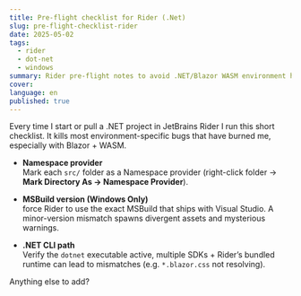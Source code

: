 ```yaml
---
title: Pre-flight checklist for Rider (.Net)
slug: pre-flight-checklist-rider
date: 2025-05-02
tags:
  - rider
  - dot-net
  - windows
summary: Rider pre-flight notes to avoid .NET/Blazor WASM environment hiccups.
cover: 
language: en
published: true
---
```



Every time I start or pull a .NET project in JetBrains Rider I run this short checklist. It kills most environment-specific bugs that have burned me, especially with Blazor + WASM.

- **Namespace provider**  
	Mark each `src/` folder as a Namespace provider (right-click folder → **Mark Directory As → Namespace Provider**).

- **MSBuild version (Windows Only)**  
	force Rider to use the exact MSBuild that ships with Visual Studio. A minor-version mismatch spawns divergent assets and mysterious warnings.

- **.NET CLI path**  
	Verify the `dotnet` executable active, multiple SDKs + Rider’s bundled runtime can lead to mismatches (e.g. `*.blazor.css` not resolving).

Anything else to add?
